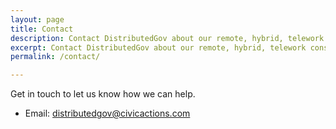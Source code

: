 ```yaml
---
layout: page
title: Contact
description: Contact DistributedGov about our remote, hybrid, telework consulting, training and policy services.
excerpt: Contact DistributedGov about our remote, hybrid, telework consulting, training and policy services.
permalink: /contact/

---
```

Get in touch to let us know how we can help.  
* Email: <distributedgov@civicactions.com>
